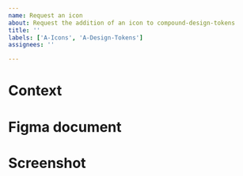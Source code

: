 ```yaml
---
name: Request an icon
about: Request the addition of an icon to compound-design-tokens
title: ''
labels: ['A-Icons', 'A-Design-Tokens']
assignees: ''

---
```


# Context

<!-- Why does this icon need to be added to the library -->

# Figma document

<!-- Link to the figma page showing the icon -->
<!-- Refer to the icon library https://www.figma.com/file/gkNXqPoiJhEv2wt0EJpew4/Compound-Icons?type=design&node-id=103-5&mode=design&t=UfapfbEDa7Muwp3T-0 -->
<!-- and the compound docs https://compound.element.io/?path=/docs/tokens-icons--docs -->

# Screenshot

<!-- Add a screenshot of the icon for posterity -->



